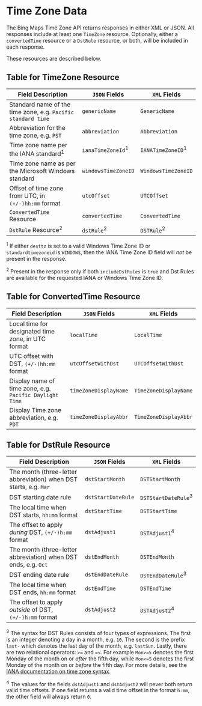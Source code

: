 # Time Zone Data

The Bing Maps Time Zone API returns responses in either XML or JSON. All responses include at least one `TimeZone` resource. Optionally, either a `convertedTime` resource or a `DstRule` resource, or both, will be included in each response. 

These resources are described below.

## Table for __TimeZone__ Resource

|Field Description  |`JSON` Fields | `XML` Fields |
|---------|---------|---------|     
|Standard name of the time zone, e.g. `Pacific standard time`	|`genericName` |	`GenericName` |
|Abbreviation for the time zone, e.g. `PST` | `abbreviation` | `Abbreviation`|
|Time zone name per the IANA standard<sup>1</sup>|	`ianaTimeZoneId`<sup>1</sup>|	`IANATimeZoneID`<sup>1</sup>|
|Time zone name as per the Microsoft Windows standard| `windowsTimeZoneID`|	`WindowsTimeZoneID`|
|Offset of time zone from UTC, in `(+/-)hh:mm` format | `utcOffset`| `UTCOffset`|
| `ConvertedTime` Resource | `convertedTime` | `ConvertedTime` |
| `DstRule` Resource<sup>2</sup> | `dstRule`<sup>2</sup> | `DSTRule`<sup>2</sup> | 

<sup>1</sup> If either `desttz` is set to a valid Windows Time Zone ID or `standardtimezoneid` is `WINDOWS`, then the IANA Time Zone ID field will *not* be present in the response.
 
<sup>2</sup> Present in the response only if both `includeDstRules` is `true` and Dst Rules are available for the requested IANA or Windows Time Zone ID.

## Table for __ConvertedTime__ Resource

|Field Description  |`JSON` Fields | `XML` Fields|
|---------|---------|---------|
|Local time for designated time zone, in UTC format |	`localTime`|	`LocalTime`|
| UTC offset with DST, `(+/-)hh:mm` format | `utcOffsetWithDst`| `UTCOffsetWithDst`|
| Display name of time zone, e.g. `Pacific Daylight Time` | `timeZoneDisplayName` | `TimeZoneDisplayName` |
| Display Time zone abbreviation, e.g. `PDT` | `timeZoneDisplayAbbr` | `TimeZoneDisplayAbbr`|

## Table for __DstRule__ Resource

|Field Description  |`JSON` Fields | `XML` Fields|
|---------|---------|---------|
|The month (three-letter abbreviation) when DST starts, e.g. `Mar` | `dstStartMonth` | `DSTStartMonth` |
|DST starting date rule | `dstStartDateRule` | `DSTStartDateRule`<sup>3</sup> |
|The local time when DST starts, `hh:mm` format | `dstStartTime` | `DSTStartTime` |
|The offset to apply *during* DST, `(+/-)h:mm` format | `dstAdjust1` | `DSTAdjust1`<sup>4</sup> |
|The month (three-letter abbreviation) when DST ends, e.g. `Oct` | `dstEndMonth` | `DSTEndMonth` |
|DST ending date rule | `dstEndDateRule` | `DSTEndDateRule`<sup>3</sup> |
|The local time when DST ends, `hh:mm` format | `dstEndTime` | `DSTEndTime` |
|The offset to apply *outside* of DST, `(+/-)h:mm` format | `dstAdjust2` | `DSTAdjust2`<sup>4</sup> |

<sup>3</sup> The syntax for DST Rules consists of four types of expressions. The first is an integer denoting a day in a month, e.g. `10`. The second is the prefix `last-` which denotes the last day of the month, e.g. `lastSun`. Lastly, there are two relational operators: `>=` and `=<`. For example `Mon>=5` denotes the first Monday of the month on or *after* the fifth day, while `Mon<=5` denotes the first Monday of the month on or *before* the fifth day. For more details, see the [IANA documentation on time zone syntax]( https://data.iana.org/time-zones/tz-how-to.html).

<sup>4</sup> The values for the fields `dstAdjust1` and `dstAdjust2` will never both return valid time offsets. If one field returns a valid time offset in the format `h:mm`, the other field will always return `0`.  

